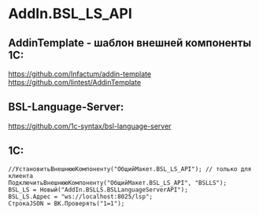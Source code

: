 # AddIn.BSL_LS_API

## AddinTemplate - шаблон внешней компоненты 1С:
https://github.com/Infactum/addin-template  
https://github.com/lintest/AddinTemplate  

## BSL-Language-Server:
https://github.com/1c-syntax/bsl-language-server

## 1С:  
```
//УстановитьВнешнююКомпоненту("ОбщийМакет.BSL_LS_API"); // только для клиента
ПодключитьВнешнююКомпоненту("ОбщийМакет.BSL_LS_API", "BSLLS");
BSL_LS = Новый("AddIn.BSLLS.BSLLanguageServerAPI");
BSL_LS.Адрес = "ws://localhost:8025/lsp";
СтрокаJSON = ВК.Проверять("1=1");
```	